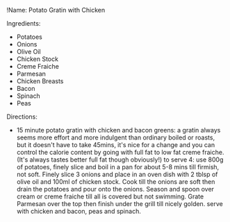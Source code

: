 !Name: Potato Gratin with Chicken

Ingredients:
- Potatoes
- Onions
- Olive Oil
- Chicken Stock
- Creme Fraiche
- Parmesan
- Chicken Breasts
- Bacon
- Spinach
- Peas

Directions:
- 15 minute potato gratin with chicken and bacon greens: a gratin always seems more effort and more indulgent than ordinary boiled or roasts, but it doesn't have to take 45mins, it's nice for a change and you can control the calorie content by going with full fat to low fat creme fraiche. (It's always tastes better full fat though obviously!) to serve 4: use 800g of potatoes, finely slice and boil in a pan for about 5-8 mins till firmish, not soft. Finely slice 3 onions and place in an oven dish with 2 tblsp of olive oil and 100ml of chicken stock. Cook till the onions are soft then drain the potatoes and pour onto the onions. Season and spoon over cream or creme fraiche till all is covered but not swimming. Grate Parmesan over the top then finish under the grill till nicely golden. serve with chicken and bacon, peas and spinach.
